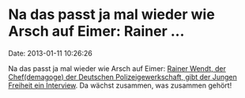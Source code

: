 Na das passt ja mal wieder wie Arsch auf Eimer: Rainer \...
===========================================================

Date: 2013-01-11 10:26:26

Na das passt ja mal wieder wie Arsch auf Eimer: [Rainer Wendt, der
Chef(demagoge) der Deutschen Polizeigewerkschaft, gibt der Jungen
Freiheit ein
Interview](http://www.jungefreiheit.de/Single-News-Display-mit-Komm.154+M5bc65fe50e7.0.html).
Da wächst zusammen, was zusammen gehört!

